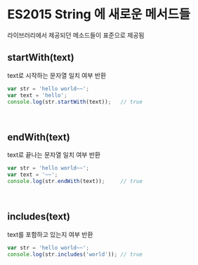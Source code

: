 # ES2015 String 에 새로운 메서드들
라이브러리에서 제공되던 메소드들이 표준으로 제공됨
<br>
## startWith(text)
text로 시작하는 문자열 일치 여부 반환
```javascript
var str = 'hello world~~';
var text = 'hello';
console.log(str.startWith(text));   // true
```

<br>

## endWith(text)
text로 끝나는 문자열 일치 여부 반환
```javascript
var str = 'hello world~~';
var text = '~~';
console.log(str.endWith(text));		// true
```
<br>

## includes(text)
text를 포함하고 있는지 여부 반환
```javascript
var str = 'hello world~~';
console.log(str.includes('world')); // true
```
